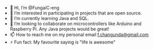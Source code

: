 - 👋 Hi, I’m @FungaiC-eng
- 👀 I’m interested in participating in projects that are open source.
- 🌱 I’m currently learning Java and SQL.
- 💞️ I’m looking to collaborate on microcontrollers like Arduino and Raspberry Pi. Any Java projects would be great!
- 📫 How to reach me on my personal email f.changunda@gmail.com
- ⚡ Fun fact: My favourite saying is "life is awesome"

<!---
FungaiC-eng/FungaiC-eng is a ✨ special ✨ repository because its `README.md` (this file) appears on your GitHub profile.
You can click the Preview link to take a look at your changes.
--->
